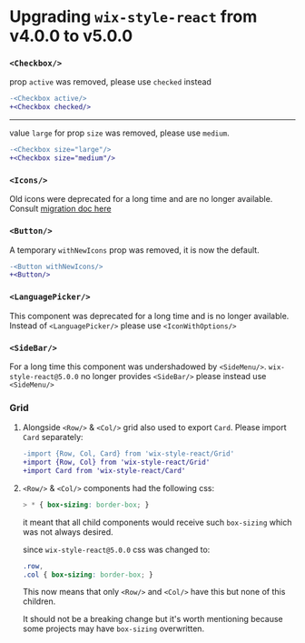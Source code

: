 # Upgrading `wix-style-react` from v4.0.0 to v5.0.0

### `<Checkbox/>`

prop `active` was removed, please use `checked` instead

```diff
-<Checkbox active/>
+<Checkbox checked/>
```

---

value `large` for prop `size` was removed, please use `medium`.

```diff
-<Checkbox size="large"/>
+<Checkbox size="medium"/>
```

### `<Icons/>`

Old icons were deprecated for a long time and are no longer available. Consult [migration doc here](https://github.com/wix/wix-style-react/blob/master/docs/NEW_ICONS_MIGRATION.md)

### `<Button/>`

A temporary `withNewIcons` prop was removed, it is now the default.

```diff
-<Button withNewIcons/>
+<Button/>
```


### `<LanguagePicker/>`

This component was deprecated for a long time and is no longer
available. Instead of `<LanguagePicker/>` please use `<IconWithOptions/>`

### `<SideBar/>`

For a long time this component was undershadowed by `<SideMenu/>`.
`wix-style-react@5.0.0` no longer provides `<SideBar/>` please instead
use `<SideMenu/>`

### Grid

1. Alongside `<Row/>` & `<Col/>` grid also used to export `Card`. Please
   import `Card` separately:

    ```diff
    -import {Row, Col, Card} from 'wix-style-react/Grid'
    +import {Row, Col} from 'wix-style-react/Grid'
    +import Card from 'wix-style-react/Card'
    ```

2. `<Row/>` & `<Col/>` components had the following css:
    ```css
    > * { box-sizing: border-box; }
    ```

    it meant that all child components would receive such `box-sizing`
    which was not always desired.

    since `wix-style-react@5.0.0` css was changed to:
    ```css
    .row,
    .col { box-sizing: border-box; }
    ```

    This now means that only `<Row/>` and `<Col/>` have this but none of
    this children.

    It should not be a breaking change but it's worth mentioning because
    some projects may have `box-sizing` overwritten.
